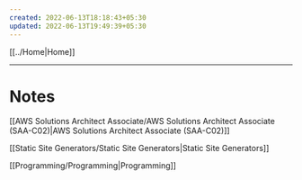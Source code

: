 ```yaml
---
created: 2022-06-13T18:18:43+05:30
updated: 2022-06-13T19:49:39+05:30
---
```

[[../Home|Home]]

---
# Notes
[[AWS Solutions Architect Associate/AWS Solutions Architect Associate (SAA-C02)|AWS Solutions Architect Associate (SAA-C02)]]

[[Static Site Generators/Static Site Generators|Static Site Generators]]

[[Programming/Programming|Programming]]